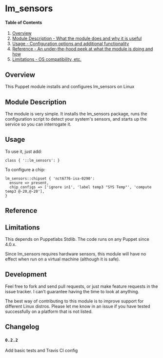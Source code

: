 # lm_sensors

#### Table of Contents

1. [Overview](#overview)
2. [Module Description - What the module does and why it is useful](#module-description)
3. [Usage - Configuration options and additional functionality](#usage)
4. [Reference - An under-the-hood peek at what the module is doing and how](#reference)
5. [Limitations - OS compatibility, etc.](#limitations)

## Overview

This Puppet module installs and configures lm_sensors on Linux

## Module Description

The module is very simple. It installs the lm_sensors package, runs the configuration
script to detect your system's sensors, and starts up the service so you can
interrogate it.

## Usage

To use it, just add:

    class { '::lm_sensors': }

To configure a chip:

    lm_sensors::chipset { 'nct6776-isa-0290':
      ensure => present,
      chip_configs => ['ignore in1', 'label temp3 "SYS Temp"', 'compute temp3 @-20,@-20'],
    }

## Reference

## Limitations

This depends on Puppetlabs Stdlib. The code runs on any Puppet since 4.0.x.

Since lm_sensors requires hardware sensors, this module will have no effect when
run on a virtual machine (although it is safe).

## Development

Feel free to fork and send pull requests, or just make feature requests in the
issue tracker. I can't guarantee having the time to look at anything.

The best way of contributing to this module is to improve support for different
Linux distros. Please let me know in an issue if you have tested successfully
on a platform that is not listed.

## Changelog

### `0.2.2`

Add basic tests and Travis CI config
